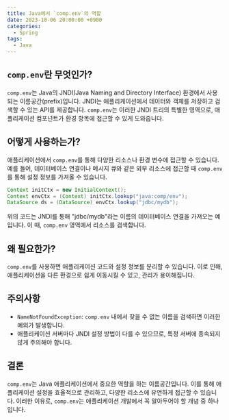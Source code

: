 ```yaml
---
title: Java에서 `comp.env`의 역할
date: 2023-10-06 20:00:00 +0900
categories:
  - Spring
tags:
  - Java
---
```

## `comp.env`란 무엇인가?

`comp.env`는 Java의 JNDI(Java Naming and Directory Interface) 환경에서 사용되는 이름공간(prefix)입니다. JNDI는 애플리케이션에서 데이터와 객체를 저장하고 검색할 수 있는 API를 제공합니다. `comp.env`는 이러한 JNDI 트리의 특별한 영역으로, 애플리케이션 컴포넌트가 환경 항목에 접근할 수 있게 도와줍니다.

## 어떻게 사용하는가?

애플리케이션에서 `comp.env`를 통해 다양한 리소스나 환경 변수에 접근할 수 있습니다. 예를 들어, 데이터베이스 연결이나 메시지 큐와 같은 외부 리소스에 접근할 때 `comp.env`를 통해 설정 정보를 가져올 수 있습니다.

```java
Context initCtx = new InitialContext();
Context envCtx = (Context) initCtx.lookup("java:comp/env");
DataSource ds = (DataSource) envCtx.lookup("jdbc/mydb");
```

위의 코드는 JNDI를 통해 "jdbc/mydb"라는 이름의 데이터베이스 연결을 가져오는 예입니다. 이 때, `comp.env` 영역에서 리소스를 검색합니다.

## 왜 필요한가?

`comp.env`를 사용하면 애플리케이션 코드와 설정 정보를 분리할 수 있습니다. 이로 인해, 애플리케이션을 다른 환경으로 쉽게 이동시킬 수 있고, 관리가 용이해집니다.

## 주의사항

- `NameNotFoundException`: `comp.env` 내에서 찾을 수 없는 이름을 검색하면 이러한 예외가 발생합니다.
- 애플리케이션 서버마다 JNDI 설정 방법이 다를 수 있으므로, 특정 서버에 종속되지 않게 주의해야 합니다.

## 결론

`comp.env`는 Java 애플리케이션에서 중요한 역할을 하는 이름공간입니다. 이를 통해 애플리케이션 설정을 효율적으로 관리하고, 다양한 리소스에 유연하게 접근할 수 있습니다. 이러한 이유로, `comp.env`는 애플리케이션 개발에서 꼭 알아두어야 할 개념 중 하나입니다.